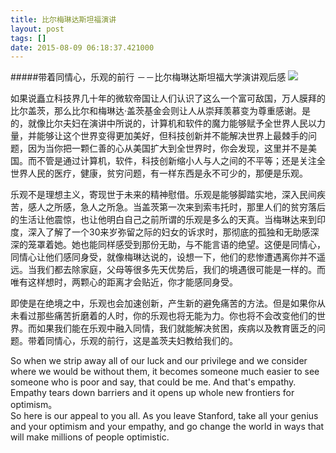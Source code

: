 ```yaml
---
title: 比尔梅琳达斯坦福演讲
layout: post
tags: []
date: 2015-08-09 06:18:37.421000
---
```

#####带着同情心，乐观的前行
－－比尔梅琳达斯坦福大学演讲观后感
![]({{site.cdnurl}}/assets/images/posts/2015/08/bill_melinda_standford.jpg)

如果说矗立科技界几十年的微软帝国让人们认识了这么一个富可敌国，万人膜拜的比尔盖茨，那么比尔和梅琳达·盖茨基金会则让人从崇拜羡慕变为尊重感谢。是的，就像比尔夫妇在演讲中所说的，计算机和软件的魔力能够赋予全世界人民以力量，并能够让这个世界变得更加美好，但科技创新并不能解决世界上最棘手的问题，因为当你把一颗仁善的心从美国扩大到全世界时，你会发现，这里并不是美国。而不管是通过计算机，软件，科技创新缩小人与人之间的不平等；还是关注全世界人民的医疗，健康，贫穷问题，有一样东西是永不可少的，那便是乐观。  

乐观不是理想主义，寄现世于未来的精神慰借。乐观是能够脚踏实地，深入民间疾苦，感人之所感，急人之所急。当盖茨第一次来到索韦托时，那里人们的贫穷落后的生活让他震惊，也让他明白自己之前所谓的乐观是多么的天真。当梅琳达来到印度，深入了解了一个30来岁弥留之际的妇女的诉求时，那彻底的孤独和无助感深深的笼罩着她。她也能同样感受到那份无助，与不能言语的绝望。这便是同情心，同情心让他们感同身受，就像梅琳达说的，设想一下，他们的悲惨遭遇离你并不遥远。当我们都去除家庭，父母等很多先天优势后，我们的境遇很可能是一样的。而唯有这样想时，两颗心的距离才会贴近，你才能感同身受。  

即使是在绝境之中，乐观也会加速创新，产生新的避免痛苦的方法。但是如果你从未看过那些痛苦折磨着的人时，你的乐观也将无能为力。你也将不会改变他们的世界。而如果我们能在乐观中融入同情，我们就能解决贫困，疾病以及教育匮乏的问题。带着同情心，乐观的前行，这是盖茨夫妇教给我们的。  

So when we strip away all of our luck and our privilege and we consider where we would be without them, it becomes someone much easier to see someone who is poor and say, that could be me. And that's empathy. Empathy tears down barriers and it opens up whole new frontiers for optimism。  
So here is our appeal to you all. As you leave Stanford, take all your genius and your optimism and your empathy, and go change the world in ways that will make millions of people optimistic. 
